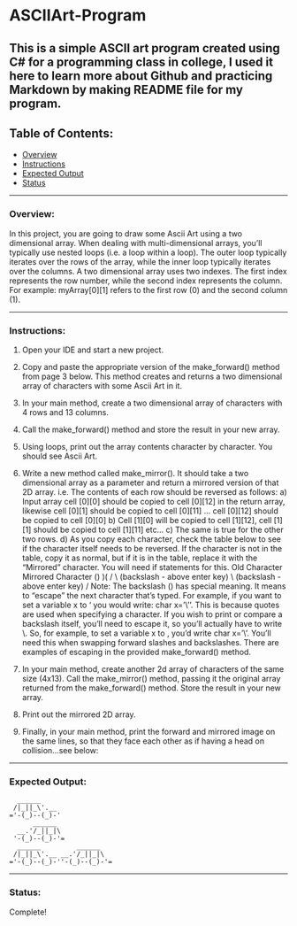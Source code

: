 # ASCIIArt-Program

This is a simple ASCII art program created using C# for a programming class in college, I used it here to learn more about Github and practicing Markdown by making README file for my program. 
---------------------------------------
## Table of Contents:

* [Overview](#overview)
* [Instructions](#instructions)
* [Expected Output](#expected-output)
* [Status](#status)

-----------------------------------------
### Overview:

  In this project, you are going to draw some Ascii Art using a two dimensional array. When dealing with multi-dimensional arrays, you’ll typically use nested loops (i.e. a loop within a loop). The outer loop typically iterates over the rows of the array, while the inner loop typically iterates over the columns.
A two dimensional array uses two indexes. The first index represents the row number, while the second index represents the column. For example: myArray[0][1] refers to the first row (0) and the second column (1).

-----------------------------------------
### Instructions:

1) Open your IDE and start a new project.
2) Copy and paste the appropriate version of the make_forward() method from page 3 below. This
method creates and returns a two dimensional array of characters with some Ascii Art in it.
3) In your main method, create a two dimensional array of characters with 4 rows and 13 columns.
4) Call the make_forward() method and store the result in your new array.
5) Using loops, print out the array contents character by character. You should see Ascii Art.
6) Write a new method called make_mirror(). It should take a two dimensional array as a
parameter and return a mirrored version of that 2D array. i.e. The contents of each row should be reversed as follows:
a) Input array cell [0][0] should be copied to cell [0][12] in the return array, likewise cell [0][1] should be copied to cell [0][11] ... cell [0][12] should be copied to cell [0][0]
b) Cell [1][0] will be copied to cell [1][12], cell [1][1] should be copied to cell [1][11] etc...
c) The same is true for the other two rows.
d) As you copy each character, check the table below to see if the character itself needs to
be reversed. If the character is not in the table, copy it as normal, but if it is in the table, replace it with the “Mirrored” character. You will need ​if statements​ for this.
Old Character Mirrored Character
() )(
/ \ (backslash - above enter key) \ (backslash - above enter key) /
Note​: The backslash (\) has special meaning. It means to “escape” the next character that’s typed. For example, if you want to set a variable x to ‘ you would write: ​char x=’\’’​. This is because quotes are used when specifying a character. If you wish to print or compare a backslash itself, you’ll need to escape it, so you’ll actually have to write \\. So, for example, to set a variable x to \, you’d write
char ​x=’\\’​. You’ll need this when swapping forward slashes and backslashes. There are examples of escaping in the provided make_forward() method.
                    
 7) In your main method, create another 2d array of characters of the same size (4x13). Call the make_mirror() method, passing it the original array returned from the make_forward() method. Store the result in your new array.
8) Print out the mirrored 2D array.
9) Finally, in your main method, print the forward and mirrored image on the same lines, so that
they face each other as if having a head on collision...see below:

--------------------------------------------
### Expected Output:
```
  ______
 /|_||_\'.__
='-(_)--(_)-'
      ______
  __.'/_||_|\
 '-(_)--(_)-'=
  ______         ______
 /|_||_\'.__ __.'/_||_|\
='-(_)--(_)-''-(_)--(_)-'=
```

----------------------------------------------

### Status:

Complete!


